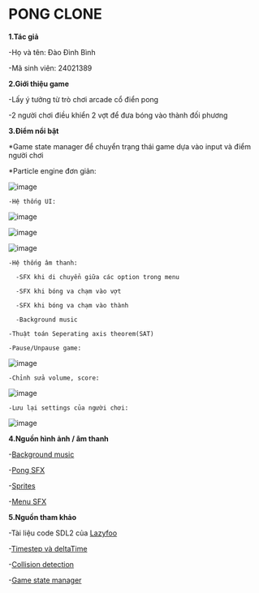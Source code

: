 # PONG CLONE

**1.Tác giả**

  -Họ và tên: Đào Đình Bình
  
  -Mã sinh viên: 24021389

**2.Giới thiệu game**

  -Lấy ý tưởng từ trò chơi arcade cổ điển pong
  
  -2 người chơi điều khiển 2 vợt để đưa bóng vào thành đối phương

**3.Điểm nổi bật**

  *Game state manager để chuyển trạng thái game dựa vào input và điểm người chơi
  
  *Particle engine đơn giản:

  
![image](https://github.com/user-attachments/assets/9b75503e-265f-4f0f-9886-16f98e8b45df)
  
    -Hệ thống UI:
  
![image](https://github.com/user-attachments/assets/79c37e54-898a-425e-93d4-571cf6026cc6)
    
![image](https://github.com/user-attachments/assets/6e15426b-286d-4c03-ac88-c2e5b8f7b0d1)
    
![image](https://github.com/user-attachments/assets/8be01175-ece4-42f2-9ad3-9426787e9055)
  
    -Hệ thống âm thanh:
  
      -SFX khi di chuyển giữa các option trong menu
      
      -SFX khi bóng va chạm vào vợt
      
      -SFX khi bóng va chạm vào thành
      
      -Background music
    
    -Thuật toán Seperating axis theorem(SAT)
  
    -Pause/Unpause game:
  
![image](https://github.com/user-attachments/assets/e7806fdf-ed37-489d-9102-2271cd5251e3)
     
    -Chỉnh sửa volume, score:
  
  
![image](https://github.com/user-attachments/assets/78429199-bd50-4610-8ba6-5feb4f1b0d51)
   
    -Lưu lại settings của người chơi:
  
  
![image](https://github.com/user-attachments/assets/5ae20e00-0b39-4cf1-979f-d5b9ca03d326)


**4.Nguồn hình ảnh / âm thanh**

  -[Background music](https://www.youtube.com/watch?v=bc0KhhjJP98)
  
  -[Pong SFX](https://www.youtube.com/watch?v=wDMassjkVUA)
  
  -[Sprites](https://opengameart.org/content/pong-graphics)
  
  -[Menu SFX](https://www.youtube.com/watch?v=61nU94VvEzY)


**5.Nguồn tham khảo**

  -Tài liệu code SDL2 của [Lazyfoo](https://lazyfoo.net/tutorials/SDL/index.php)
  
  -[Timestep và deltaTime](https://gafferongames.com/post/fix_your_timestep/)
  
  -[Collision detection](https://www.youtube.com/watch?v=oOEnWQZIePs)
  
  -[Game state manager](http://gamedevgeek.com/tutorials/managing-game-states-in-c/)

